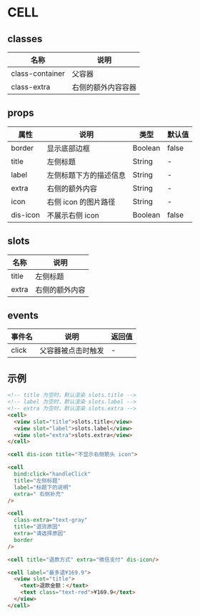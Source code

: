 # CELL

## classes

| 名称 | 说明 |
| --- | --- |
| class-container | 父容器 |
| class-extra | 右侧的额外内容容器 |

## props

| 属性 | 说明 | 类型 | 默认值 |
| --- | --- | --- | --- |
| border | 显示底部边框 | Boolean | false |
| title | 左侧标题 | String | - |
| label | 左侧标题下方的描述信息 | String | - |
| extra | 右侧的额外内容 | String | - |
| icon | 右侧 icon 的图片路径 | String | - |
| dis-icon | 不展示右侧 icon | Boolean | false |

## slots

| 名称 | 说明 |
| --- | --- |
| title | 左侧标题 |
| extra | 右侧的额外内容 |

## events

| 事件名 | 说明 | 返回值 |
| --- | --- | --- |
| click | 父容器被点击时触发 | - |

## 示例

```html
<!-- title 为空时，默认渲染 slots.title -->
<!-- label 为空时，默认渲染 slots.label -->
<!-- extra 为空时，默认渲染 slots.extra -->
<cell>
  <view slot="title">slots.title</view>
  <view slot="label">slots.label</view>
  <view slot="extra">slots.extra</view>
</cell>

<cell dis-icon title="不显示右侧箭头 icon">

<cell 
  bind:click="handleClick" 
  title="左侧标题" 
  label="标题下的说明" 
  extra=" 右侧补充" 
/>

<cell 
  class-extra="text-gray" 
  title="退货原因" 
  extra="请选择原因" 
  border
/>

<cell title="退款方式" extra="微信支付" dis-icon/>

<cell label="最多退¥169.9">
  <view slot="title">
    <text>退款金额：</text>
    <text class="text-red">¥169.9</text>
  </view>
</cell>
```